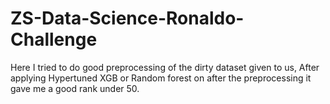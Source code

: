 # ZS-Data-Science-Ronaldo-Challenge

 Here I tried to do good preprocessing of the dirty dataset given to us,
After applying Hypertuned XGB or Random forest on after the preprocessing it gave me a good rank under 50.
 
